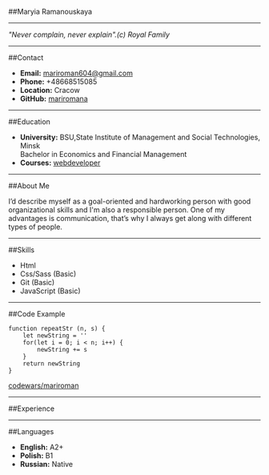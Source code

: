 ##Maryia Ramanouskaya
***
_"Never complain, never explain".(c) Royal Family_
***
##Contact
- **Email:** mariroman604@gmail.com<br>
- **Phone:** +48668515085<br>
- **Location:** Cracow<br>
- **GitHub:** [mariromana](https://github.com/mariromana)

***
##Education
- **University:** BSU,State Institute of Management and Social Technologies, Minsk <br>Bachelor in Economics and Financial Management
- **Courses:** [webdeveloper](https://www.udemy.com/course/webdeveloper/)
***
##About Me

I’d describe myself as a goal-oriented and hardworking person with good organizational skills and I'm also a responsible person. One of my advantages is communication, that’s why I always get along with different types of people. 
***

##Skills
- Html 
- Css/Sass (Basic)
- Git (Basic)
- JavaScript (Basic)
***
##Code Example



```
function repeatStr (n, s) {
    let newString = ''
    for(let i = 0; i < n; i++) {
        newString += s
    }
    return newString
}

```
[codewars/mariroman](https://www.codewars.com/users/mariroman)

***
##Experience
***

##Languages
- **English:** A2+
- **Polish:** B1
- **Russian:** Native



